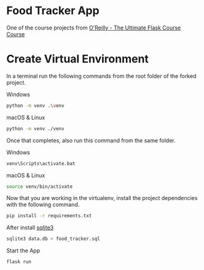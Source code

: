 # Food Tracker App
One of the course projects from [O'Reilly - The Ultimate Flask Course Course ](https://learning.oreilly.com/videos/the-ultimate-flask/9781839219924)

# Create Virtual Environment
In a terminal run the following commands from the root folder of the forked project.

Windows

```bash 
python -m venv .\venv
```

macOS & Linux

```bash 
python -m venv ./venv
```
Once that completes, also run this command from the same folder.

Windows

```bash
venv\Scripts\activate.bat
```

macOS & Linux

```bash
source venv/bin/activate
```
Now that you are working in the virtualenv, install the project dependencies with the following command.
```bash
pip install -r requirements.txt
```
After install [sqlite3](https://www.sqlite.org/index.html)
```bash
sqlite3 data.db < food_tracker.sql
```

Start the App
```bash
flask run
```
